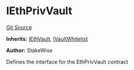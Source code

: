 # IEthPrivVault
[Git Source](https://github.com/stakewise/v3-core/blob/c4059a64871829ca60ea58f054baf8eb13d3572a/contracts/interfaces/IEthPrivVault.sol)

**Inherits:**
[IEthVault](/contracts/interfaces/IEthVault.sol/interface.IEthVault.md), [IVaultWhitelist](/contracts/interfaces/IVaultWhitelist.sol/interface.IVaultWhitelist.md)

**Author:**
StakeWise

Defines the interface for the EthPrivVault contract


